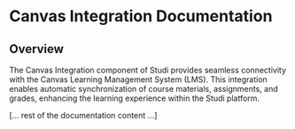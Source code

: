 # Canvas Integration Documentation

## Overview

The Canvas Integration component of Studi provides seamless connectivity with the Canvas Learning Management System (LMS). This integration enables automatic synchronization of course materials, assignments, and grades, enhancing the learning experience within the Studi platform.

[... rest of the documentation content ...]
